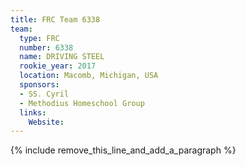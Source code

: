 ```yaml
---
title: FRC Team 6338
team:
  type: FRC
  number: 6338
  name: DRIVING STEEL
  rookie_year: 2017
  location: Macomb, Michigan, USA
  sponsors:
  - SS. Cyril
  - Methodius Homeschool Group
  links:
    Website:
---
```


{% include remove_this_line_and_add_a_paragraph %}